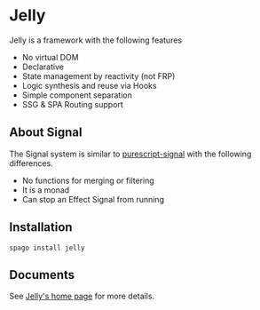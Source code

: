 # Jelly

Jelly is a framework with the following features

- No virtual DOM
- Declarative
- State management by reactivity (not FRP)
- Logic synthesis and reuse via Hooks
- Simple component separation
- SSG & SPA Routing support

## About Signal

The Signal system is similar to [purescript-signal](https://github.com/bodil/purescript-signal) with the following differences.

- No functions for merging or filtering
- It is a monad
- Can stop an Effect Signal from running

## Installation

```
spago install jelly
```

## Documents

See [Jelly's home page](https://jelly.yukikurage.net/) for more details.
